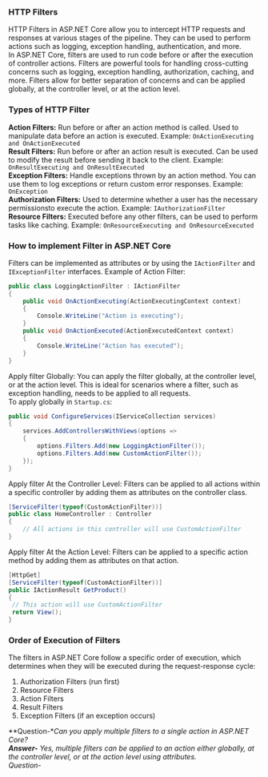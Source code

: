 ### HTTP Filters
HTTP Filters in ASP.NET Core allow you to intercept HTTP requests and responses at various stages of the pipeline. They can be used to perform actions such as logging, exception handling, authentication, and more. 
<br>
In ASP.NET Core, filters are used to run code before or after the execution of controller actions. Filters are powerful tools for handling cross-cutting concerns such as logging, exception handling, authorization, caching, and more. Filters allow for better separation of concerns and can be applied globally, at the controller level, or at the action level.
<br>
### Types of HTTP Filter
**Action Filters:** Run before or after an action method is called. Used to manipulate data
before an action is executed.
Example: 
`OnActionExecuting and OnActionExecuted`
<br>
**Result Filters:** Run before or after an action result is executed. Can be used to modify the result before sending it back to the client.
Example: 
`OnResultExecuting and OnResultExecuted`
<br>
**Exception Filters:** Handle exceptions thrown by an action method. You can use them to log exceptions or return custom error responses.
Example: 
`OnException`
<br>
**Authorization Filters:** Used to determine whether a user has the necessary permissionsto execute the action.
Example: 
`IAuthorizationFilter`
<br>
**Resource Filters:** Executed before any other filters, can be used to perform tasks like caching.
Example: 
`OnResourceExecuting and OnResourceExecuted`
<br>
### How to implement Filter in ASP.NET Core
Filters can be implemented as attributes or by using the `IActionFilter` and `IExceptionFilter` interfaces.
Example of Action Filter:

```csharp
public class LoggingActionFilter : IActionFilter
{
    public void OnActionExecuting(ActionExecutingContext context)
    {
        Console.WriteLine("Action is executing");
    }
    public void OnActionExecuted(ActionExecutedContext context)
    {
        Console.WriteLine("Action has executed");
    }
}
```
Apply filter Globally:
You can apply the filter globally, at the controller level, or at the action level. This is ideal for scenarios where a filter, such as exception handling, needs to be applied to all requests.
<br>
To apply globally in `Startup.cs`:

```csharp
public void ConfigureServices(IServiceCollection services)
{
    services.AddControllersWithViews(options =>
    {
        options.Filters.Add(new LoggingActionFilter());
        options.Filters.Add(new CustomActionFilter());
    });
}
```
Apply filter At the Controller Level:
Filters can be applied to all actions within a specific controller by adding them as attributes on the controller class.
```csharp
[ServiceFilter(typeof(CustomActionFilter))]
public class HomeController : Controller
{
    // All actions in this controller will use CustomActionFilter
}
```
Apply filter At the Action Level:
Filters can be applied to a specific action method by adding them as attributes on that action.
```csharp
[HttpGet]
[ServiceFilter(typeof(CustomActionFilter))]
public IActionResult GetProduct()
{
 // This action will use CustomActionFilter
 return View();
}
```
### Order of Execution of Filters
The filters in ASP.NET Core follow a specific order of execution, which determines when they will be executed during the request-response cycle:
1. Authorization Filters (run first)
2. Resource Filters
3. Action Filters
4. Result Filters
5. Exception Filters (if an exception occurs)

**Question-**Can you apply multiple filters to a single action in ASP.NET Core?
<br>
**Answer-** Yes, multiple filters can be applied to an action either globally, at the controller level, or at the action level using attributes.
<br>
*Question-**
